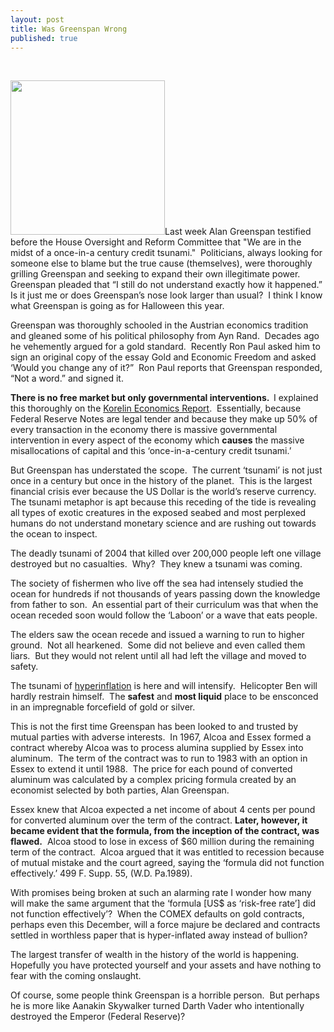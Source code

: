 ```yaml
---
layout: post
title: Was Greenspan Wrong
published: true
---
```

<p> </p>
<p><span><img class="alignright" title="Pinocchio" src="{{ site.baseurl }}/images/pinocchio.PNG" alt="" width="247" height="247" />Last week Alan Greenspan testified before the House Oversight and Reform Committee that "We are in the midst of a once-in-a century credit tsunami."  Politicians, always looking for someone else to blame but the true cause (themselves), were thoroughly grilling Greenspan and seeking to expand their own illegitimate power.  Greenspan pleaded that “I still do not understand exactly how it happened.”  Is it just me or does Greenspan’s nose look larger than usual?  I think I know what Greenspan is going as for Halloween this year.</span></p>
<p>Greenspan was thoroughly schooled in the Austrian economics tradition and gleaned some of his political philosophy from Ayn Rand.  Decades ago he vehemently argued for a gold standard.  Recently Ron Paul asked him to sign an original copy of the essay Gold and Economic Freedom and asked ‘Would you change any of it?”  Ron Paul reports that Greenspan responded, “Not a word.” and signed it.</p>
<p><strong>There is no free market but only governmental interventions.  </strong>I explained this thoroughly on the <a href="http://www.runtogold.com/2008/06/ker-june-16-2008/">Korelin Economics Report</a>.  Essentially, because Federal Reserve Notes are legal tender and because they make up 50% of every transaction in the economy there is massive governmental intervention in every aspect of the economy which <strong>causes</strong> the massive misallocations of capital and this ‘once-in-a-century credit tsunami.’</p>
<p>But Greenspan has understated the scope.  The current ‘tsunami’ is not just once in a century but once in the history of the planet.  This is the largest financial crisis ever because the US Dollar is the world’s reserve currency.  The tsunami metaphor is apt because this receding of the tide is revealing all types of exotic creatures in the exposed seabed and most perplexed humans do not understand monetary science and are rushing out towards the ocean to inspect. </p>
<p>The deadly tsunami of 2004 that killed over 200,000 people left one village destroyed but no casualties.  Why?  They knew a tsunami was coming.</p>
<p><span>The society of fishermen who live off the sea had intensely studied the ocean for hundreds if not thousands of years passing down the knowledge from father to son.  An essential part of their curriculum was that when the ocean receded soon would follow the ‘Laboon’ or a wave that eats people.</span></p>
<p><span>The elders saw the ocean recede and issued a warning to run to higher ground.  Not all hearkened.  Some did not believe and even called them liars.  But they would not relent until all had left the village and moved to safety.</span></p>
<p><span>The tsunami of <a href="http://www.runtogold.com/2008/08/us-dollar-in-hyperinflation/">hyperinflation</a> is here and will intensify.  Helicopter Ben will hardly restrain himself.  The <strong>safest</strong> and <strong>most liquid</strong> place to be ensconced in an impregnable forcefield of gold or silver.</span></p>
<p><span>This is not the first time Greenspan has been looked to and trusted by mutual parties with adverse interests.  In 1967, Alcoa and Essex formed a contract whereby Alcoa was to process alumina supplied by Essex into aluminum.  The term of the contract was to run to 1983 with an option in Essex to extend it until 1988.  The price for each pound of converted aluminum was calculated by a complex pricing formula created by an economist selected by both parties, Alan Greenspan.</span></p>
<p><span>Essex knew that Alcoa expected a net income of about 4 cents per pound for converted aluminum over the term of the contract. <strong>Later, however, it became evident that the formula, from the inception of the contract, was flawed.</strong>  Alcoa stood to lose in excess of $60 million during the remaining term of the contract.  Alcoa argued that it was entitled to recession because of mutual mistake and the court agreed, saying the ‘formula did not function effectively.’ 499 F. Supp. 55, (W.D. Pa.1989).</span></p>
<p><span>With promises being broken at such an alarming rate I wonder how many will make the same argument that the ‘formula [US$ as ‘risk-free rate’] did not function effectively’?  When the COMEX defaults on gold contracts, perhaps even this December, will a force majure be declared and contracts settled in worthless paper that is hyper-inflated away instead of bullion?</span></p>
<p><span>The largest transfer of wealth in the history of the world is happening.  Hopefully you have protected yourself and your assets and have nothing to fear with the coming onslaught.</span></p>
<p><span>Of course, some people think Greenspan is a horrible person.  But perhaps he is more like Aanakin Skywalker turned Darth Vader who intentionally destroyed the Emperor (Federal Reserve)?</span></p>
